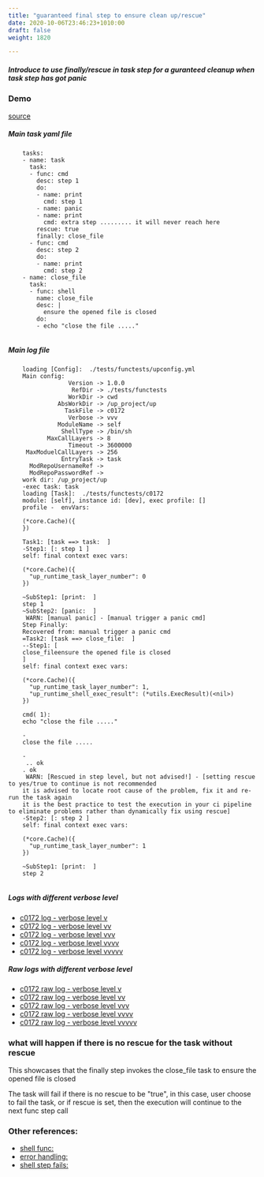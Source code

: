 ```yaml
---
title: "guaranteed final step to ensure clean up/rescue"
date: 2020-10-06T23:46:23+1010:00
draft: false
weight: 1820

---
```


##### Introduce to use finally/rescue in task step for a guranteed cleanup when task step has got panic


### Demo








[source](https://github.com/upcmd/up/blob/master/tests/functests/c0172.yml)

##### Main task yaml file
```
    tasks:
    - name: task
      task:
      - func: cmd
        desc: step 1
        do:
        - name: print
          cmd: step 1
        - name: panic
        - name: print
          cmd: extra step ......... it will never reach here
        rescue: true
        finally: close_file
      - func: cmd
        desc: step 2
        do:
        - name: print
          cmd: step 2
    - name: close_file
      task:
      - func: shell
        name: close_file
        desc: |
          ensure the opened file is closed
        do:
        - echo "close the file ....."
    
```
##### Main log file
```
    loading [Config]:  ./tests/functests/upconfig.yml
    Main config:
                 Version -> 1.0.0
                  RefDir -> ./tests/functests
                 WorkDir -> cwd
              AbsWorkDir -> /up_project/up
                TaskFile -> c0172
                 Verbose -> vvv
              ModuleName -> self
               ShellType -> /bin/sh
           MaxCallLayers -> 8
                 Timeout -> 3600000
     MaxModuelCallLayers -> 256
               EntryTask -> task
      ModRepoUsernameRef -> 
      ModRepoPasswordRef -> 
    work dir: /up_project/up
    -exec task: task
    loading [Task]:  ./tests/functests/c0172
    module: [self], instance id: [dev], exec profile: []
    profile -  envVars:
    
    (*core.Cache)({
    })
    
    Task1: [task ==> task:  ]
    -Step1: [: step 1 ]
    self: final context exec vars:
    
    (*core.Cache)({
      "up_runtime_task_layer_number": 0
    })
    
    ~SubStep1: [print:  ]
    step 1
    ~SubStep2: [panic:  ]
     WARN: [manual panic] - [manual trigger a panic cmd]
    Step Finally:
    Recovered from: manual trigger a panic cmd
    =Task2: [task ==> close_file:  ]
    --Step1: [
    close_fileensure the opened file is closed
    ]
    self: final context exec vars:
    
    (*core.Cache)({
      "up_runtime_task_layer_number": 1,
      "up_runtime_shell_exec_result": (*utils.ExecResult)(<nil>)
    })
    
    cmd( 1):
    echo "close the file ....."
    
    -
    close the file .....
    
    -
     .. ok
    . ok
     WARN: [Rescued in step level, but not advised!] - [setting rescue to yes/true to continue is not recommended
    it is advised to locate root cause of the problem, fix it and re-run the task again
    it is the best practice to test the execution in your ci pipeline to eliminate problems rather than dynamically fix using rescue]
    -Step2: [: step 2 ]
    self: final context exec vars:
    
    (*core.Cache)({
      "up_runtime_task_layer_number": 1
    })
    
    ~SubStep1: [print:  ]
    step 2
    
```


##### Logs with different verbose level
* [c0172 log - verbose level v](../../logs/c0172_v)
* [c0172 log - verbose level vv](../../logs/c0172_vv)
* [c0172 log - verbose level vvv](../../logs/c0172_vvvv)
* [c0172 log - verbose level vvvv](../../logs/c0172_vvvv)
* [c0172 log - verbose level vvvvv](../../logs/c0172_vvvvv)

##### Raw logs with different verbose level
* [c0172 raw log - verbose level v](../../reflogs/c0172_v.log)
* [c0172 raw log - verbose level vv](../../reflogs/c0172_vv.log)
* [c0172 raw log - verbose level vvv](../../reflogs/c0172_vvv.log)
* [c0172 raw log - verbose level vvvv](../../reflogs/c0172_vvvv.log)
* [c0172 raw log - verbose level vvvvv](../../reflogs/c0172_vvvvv.log)







### what will happen if there is no rescue for the task without rescue


This showcases that the finally step invokes the close_file task to ensure the opened file is closed

The task will fail if there is no rescue to be "true", in this case, user choose to fail the task, or if rescue is set, then the execution will continue to the next func step call












### Other references:
* [shell func:](../../quick-start/c0002/)
* [error handling:](../../test-debug/error_handling/)
* [shell step fails:](../../flow-controll/f0171/)
